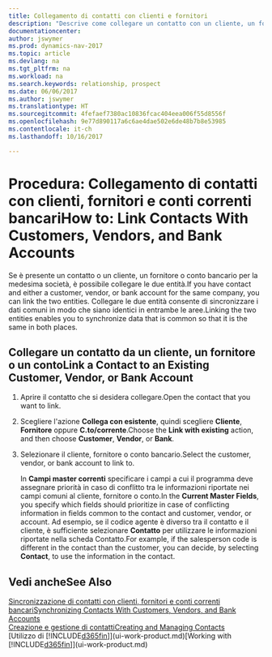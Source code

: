```yaml
---
title: Collegamento di contatti con clienti e fornitori
description: "Descrive come collegare un contatto con un cliente, un fornitore o un conto corrente bancario dalla medesima società, per poter sincronizzare i dati comuni."
documentationcenter: 
author: jswymer
ms.prod: dynamics-nav-2017
ms.topic: article
ms.devlang: na
ms.tgt_pltfrm: na
ms.workload: na
ms.search.keywords: relationship, prospect
ms.date: 06/06/2017
ms.author: jswymer
ms.translationtype: HT
ms.sourcegitcommit: 4fefaef7380ac10836fcac404eea006f55d8556f
ms.openlocfilehash: 9e77d890117a6c6ae4dae502e6de48b7b8e53985
ms.contentlocale: it-ch
ms.lasthandoff: 10/16/2017

---
```

# <a name="how-to-link-contacts-with-customers-vendors-and-bank-accounts"></a><span data-ttu-id="1aea2-103">Procedura: Collegamento di contatti con clienti, fornitori e conti correnti bancari</span><span class="sxs-lookup"><span data-stu-id="1aea2-103">How to: Link Contacts With Customers, Vendors, and Bank Accounts</span></span>
<span data-ttu-id="1aea2-104">Se è presente un contatto o un cliente, un fornitore o conto bancario per la medesima società, è possibile collegare le due entità.</span><span class="sxs-lookup"><span data-stu-id="1aea2-104">If you have contact and either a customer, vendor, or bank account for the same company, you can link the two entities.</span></span> <span data-ttu-id="1aea2-105">Collegare le due entità consente di sincronizzare i dati comuni in modo che siano identici in entrambe le aree.</span><span class="sxs-lookup"><span data-stu-id="1aea2-105">Linking the two entities enables you to synchronize data that is common so that it is the same in both places.</span></span>

## <a name="link-a-contact-to-an-existing-customer-vendor-or-bank-account"></a><span data-ttu-id="1aea2-106">Collegare un contatto da un cliente, un fornitore o un conto</span><span class="sxs-lookup"><span data-stu-id="1aea2-106">Link a Contact to an Existing Customer, Vendor, or Bank Account</span></span>
1. <span data-ttu-id="1aea2-107">Aprire il contatto che si desidera collegare.</span><span class="sxs-lookup"><span data-stu-id="1aea2-107">Open the contact that you want to link.</span></span>
2. <span data-ttu-id="1aea2-108">Scegliere l'azione **Collega con esistente**, quindi scegliere **Cliente**, **Fornitore** oppure **C.to/corrente**.</span><span class="sxs-lookup"><span data-stu-id="1aea2-108">Choose the **Link with existing** action, and then choose **Customer**, **Vendor**, or **Bank**.</span></span>
3. <span data-ttu-id="1aea2-109">Selezionare il cliente, fornitore o conto bancario.</span><span class="sxs-lookup"><span data-stu-id="1aea2-109">Select the customer, vendor, or bank account to link to.</span></span>

   <span data-ttu-id="1aea2-110">In **Campi master correnti** specificare i campi a cui il programma deve assegnare priorità in caso di conflitto tra le informazioni riportate nei campi comuni al cliente, fornitore o conto.</span><span class="sxs-lookup"><span data-stu-id="1aea2-110">In the **Current Master Fields**, you specify which fields should prioritize in case of conflicting information in fields common to the contact and customer, vendor, or account.</span></span> <span data-ttu-id="1aea2-111">Ad esempio, se il codice agente è diverso tra il contatto e il cliente, è sufficiente selezionare **Contatto** per utilizzare le informazioni riportate nella scheda Contatto.</span><span class="sxs-lookup"><span data-stu-id="1aea2-111">For example, if the salesperson code is different in the contact than the customer, you can decide, by selecting **Contact**, to use the information in the contact.</span></span>

## <a name="see-also"></a><span data-ttu-id="1aea2-112">Vedi anche</span><span class="sxs-lookup"><span data-stu-id="1aea2-112">See Also</span></span>
[<span data-ttu-id="1aea2-113">Sincronizzazione di contatti con clienti, fornitori e conti correnti bancari</span><span class="sxs-lookup"><span data-stu-id="1aea2-113">Synchronizing Contacts With Customers, Vendors, and Bank Accounts</span></span>](marketing-synchronize-contacts-customers-vendors-bank-accounts.md)  
[<span data-ttu-id="1aea2-114">Creazione e gestione di contatti</span><span class="sxs-lookup"><span data-stu-id="1aea2-114">Creating and Managing Contacts</span></span>](marketing-contacts.md)  
<span data-ttu-id="1aea2-115">[Utilizzo di [!INCLUDE[d365fin](includes/d365fin_md.md)]](ui-work-product.md)</span><span class="sxs-lookup"><span data-stu-id="1aea2-115">[Working with [!INCLUDE[d365fin](includes/d365fin_md.md)]](ui-work-product.md)</span></span>  

